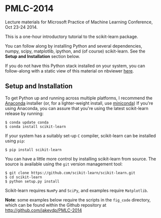 PMLC-2014
=========

Lecture materials for Microsoft Practice of Machine Learning Conference, Oct 23-24 2014.

This is a one-hour introductory tutorial to the scikit-learn package.

You can follow along by installing Python and several dependencies, numpy, scipy, matplotlib, ipython, and (of course) scikit-learn. See the **Setup and Installation** section below.

If you do not have this Python stack installed on your system, you can follow-along with a static view of this material on nbviewer [here](http://nbviewer.ipython.org/urls/raw.github.com/jakevdp/PMLC-2014/master/Scikit-Learn-Intro.ipynb).

## Setup and Installation
To get Python up and running across multiple platforms, I recommend the [Anaconda](http://continuum.io/downloads) installer (or, for a lighter-weight install, use [miniconda](http://conda.pydata.org/miniconda.html))
If you're using Anaconda, you can assure that you're using the latest scikit-learn release by running:

```
$ conda update conda
$ conda install scikit-learn
```

If your system has a suitably set-up ``C`` compiler, scikit-learn can be installed using ``pip``:

```
$ pip install scikit-learn
```

You can have a little more control by installing scikit-learn from source. The source is available using the ``git`` version management tool:

```
$ git clone https://github.com/scikit-learn/scikit-learn.git
$ cd scikit-learn
$ python setup.py install
```

Scikit-learn requires ``NumPy`` and ``SciPy``, and examples require ``Matplotlib``.

**Note**: some examples below require the scripts in the ``fig_code`` directory, which
can be found within the Github repository at http://github.com/jakevdp/PMLC-2014